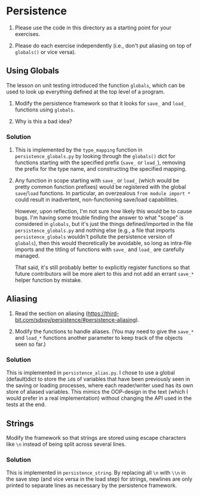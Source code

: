 # Persistence

1.  Please use the code in this directory as a starting point for your exercises.

2.  Please do each exercise independently (i.e., don't put aliasing on top of `globals()` or vice versa).

## Using Globals

The lesson on unit testing introduced the function `globals`,
which can be used to look up everything defined at the top level of a program.

1.  Modify the persistence framework so that it looks for `save_` and `load_` functions using `globals`.

1.  Why is this a bad idea?

### Solution

1. This is implemented by the `type_mapping` function in
   `persistence_globals.py` by looking through the `globals()` dict for
   functions starting with the specified prefix (`save_` or `load_`), removing
   the prefix for the type name, and constructing the specified mapping.
2. Any function in scope starting with `save_` or `load_` (which would be pretty
   common function prefixes) would be registered with the global `save`/`load`
   functions. In particular, an overzealous `from module import *` could result
   in inadvertent, non-functioning save/load capabilities.

   However, upon reflection, I'm not sure how likely this would be to cause
   bugs. I'm having some trouble finding the answer to what "scope" is
   considered in `globals`, but it's just the things defined/imported in the
   file `persistence_globals.py` and nothing else (e.g., a file that imports
   `persistence_globals` wouldn't pollute the persistence version of `globals`),
   then this would theoretically be avoidable, so long as intra-file imports and
   the titling of functions with `save_` and `load_` are carefully managed.

   That said, it's still probably better to explicitly register functions so
   that future contributors will be more alert to this and not add an errant
   `save_*` helper function by mistake.

## Aliasing

1.  Read the section on aliasing (https://third-bit.com/sdxpy/persistence/#persistence-aliasing).

2.  Modify the functions to handle aliases.
    (You may need to give the `save_*` and `load_*` functions another parameter
    to keep track of the objects seen so far.)

### Solution

This is implemented in `persistence_alias.py`. I chose to use a global
(default)dict to store the `id`s of variables that have been previously seen in
the saving or loading processes, where each reader/writer used has its own
store of aliased variables. This mimics the OOP-design in the text (which I
would prefer in a real implementation) without changing the API used in the
tests at the end.

## Strings

Modify the framework so that strings are stored using escape characters like `\n`
instead of being split across several lines.

### Solution

This is implemented in `persistence_string`. By replacing all `\n` with `\\n`
in the save step (and vice versa in the load step) for strings, newlines are
only printed to separate lines as necessary by the persistence framework.
